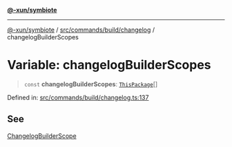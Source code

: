 [**@-xun/symbiote**](../../../../../README.md)

***

[@-xun/symbiote](../../../../../README.md) / [src/commands/build/changelog](../README.md) / changelogBuilderScopes

# Variable: changelogBuilderScopes

> `const` **changelogBuilderScopes**: [`ThisPackage`](../../../../configure/enumerations/ThisPackageGlobalScope.md#thispackage)[]

Defined in: [src/commands/build/changelog.ts:137](https://github.com/Xunnamius/symbiote/blob/ff6ce22d3a3433c07460af5758ce7920a1d9aa5a/src/commands/build/changelog.ts#L137)

## See

[ChangelogBuilderScope](../../../../configure/enumerations/ThisPackageGlobalScope.md)
